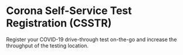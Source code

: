 # Corona Self-Service Test Registration (CSSTR)
Register your COVID-19 drive-through test on-the-go and increase the throughput of the testing location.

